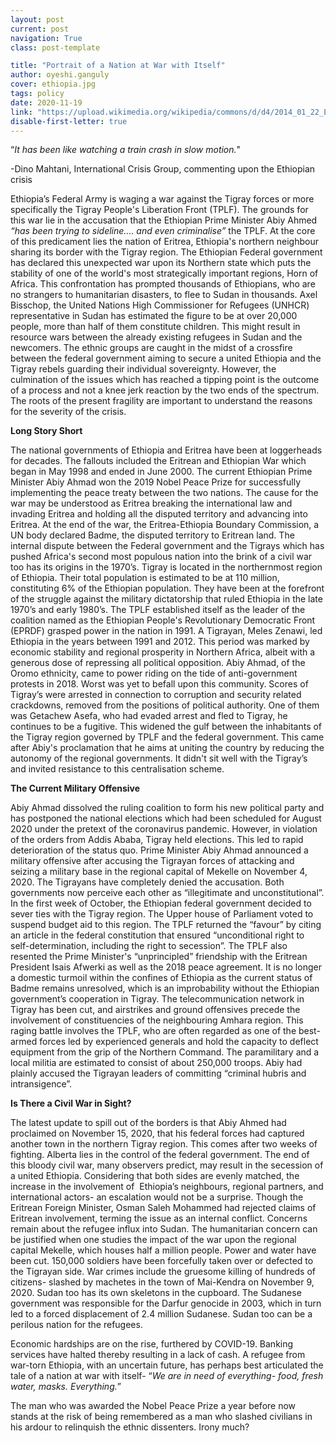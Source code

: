 ```yaml
---
layout: post
current: post
navigation: True
class: post-template

title: "Portrait of a Nation at War with Itself"
author: oyeshi.ganguly
cover: ethiopia.jpg
tags: policy
date: 2020-11-19
link: "https://upload.wikimedia.org/wikipedia/commons/d/d4/2014_01_22_Ethiopia_Welcome_Ceremony_007.jpg_%2812087475056%29.jpg"
disable-first-letter: true
---
```

<p>“<em >It has been like watching a train crash in slow motion.</em>"</p><p>-Dino Mahtani, International Crisis Group, commenting upon the Ethiopian crisis</p><p>Ethiopia’s Federal Army is waging a war against the Tigray forces or more specifically the Tigray People's Liberation Front (TPLF). The grounds for this war lie in the accusation that the Ethiopian Prime Minister Abiy Ahmed <em >“has been trying to sideline.... and even criminalise”</em> the TPLF. At the core of this predicament lies the nation of Eritrea, Ethiopia's northern neighbour sharing its border with the Tigray region. The Ethiopian Federal government has declared this unexpected war upon its Northern state which puts the stability of one of the world's most strategically important regions, Horn of Africa. This confrontation has prompted thousands of Ethiopians, who are no strangers to humanitarian disasters, to flee to Sudan in thousands. Axel Bisschop, the United Nations High Commissioner for Refugees (UNHCR) representative in Sudan has estimated the figure to be at over 20,000 people, more than half of them constitute children. This might result in resource wars between the already existing refugees in Sudan and the newcomers. The ethnic groups are caught in the midst of a crossfire between the federal government aiming to secure a united Ethiopia and the Tigray rebels guarding their individual sovereignty. However, the culmination of the issues which has reached a tipping point is the outcome of a process and not a knee jerk reaction by the two ends of the spectrum. The roots of the present fragility are important to understand the reasons for the severity of the crisis.</p><p><strong >Long Story Short</strong></p><p>The national governments of Ethiopia and Eritrea have been at loggerheads for decades. The fallouts included the Eritrean and Ethiopian War which began in May 1998 and ended in June 2000. The current Ethiopian Prime Minister Abiy Ahmad won the 2019 Nobel Peace Prize for successfully implementing the peace treaty between the two nations. The cause for the war may be understood as Eritrea breaking the international law and invading Eritrea and holding all the disputed territory and advancing into Eritrea. At the end of the war, the Eritrea-Ethiopia Boundary Commission, a UN body declared Badme, the disputed territory to Eritrean land. The internal dispute between the Federal government and the Tigrays which has pushed Africa's second most populous nation into the brink of a civil war too has its origins in the 1970’s. Tigray is located in the northernmost region of Ethiopia. Their total population is estimated to be at 110 million, constituting 6% of the Ethiopian population. They have been at the forefront of the struggle against the military dictatorship that ruled Ethiopia in the late 1970’s and early 1980’s. The TPLF established itself as the leader of the coalition named as the Ethiopian People's Revolutionary Democratic Front (EPRDF) grasped power in the nation in 1991. A Tigrayan, Meles Zenawi, led Ethiopia in the years between 1991 and 2012. This period was marked by economic stability and regional prosperity in Northern Africa, albeit with a generous dose of repressing all political opposition. Abiy Ahmad, of the Oromo ethnicity, came to power riding on the tide of anti-government protests in 2018. Worst was yet to befall upon this community. Scores of Tigray’s were arrested in connection to corruption and security related crackdowns, removed from the positions of political authority. One of them was Getachew Asefa, who had evaded arrest and fled to Tigray, he continues to be a fugitive. This widened the gulf between the inhabitants of the Tigray region governed by TPLF and the federal government. This came after Abiy's proclamation that he aims at uniting the country by reducing the autonomy of the regional governments. It didn't sit well with the Tigray’s and invited resistance to this centralisation scheme.</p><p><strong >The Current Military Offensive</strong></p><p>Abiy Ahmad dissolved the ruling coalition to form his new political party and has postponed the national elections which had been scheduled for August 2020 under the pretext of the coronavirus pandemic. However, in violation of the orders from Addis Ababa, Tigray held elections. This led to rapid deterioration of the status quo. Prime Minister Abiy Ahmad announced a military offensive after accusing the Tigrayan forces of attacking and seizing a military base in the regional capital of Mekelle on November 4, 2020. The Tigrayans have completely denied the accusation. Both governments now perceive each other as “illegitimate and unconstitutional”. In the first week of October, the Ethiopian federal government decided to sever ties with the Tigray region. The Upper house of Parliament voted to suspend budget aid to this region. The TPLF returned the “favour” by citing an article in the federal constitution that ensured “unconditional right to self-determination, including the right to secession”. The TPLF also resented the Prime Minister's “unprincipled” friendship with the Eritrean President Isais Afwerki as well as the 2018 peace agreement. It is no longer a domestic turmoil within the confines of Ethiopia as the current status of Badme remains unresolved, which is an improbability without the Ethiopian government’s cooperation in Tigray. The telecommunication network in Tigray has been cut, and airstrikes and ground offensives precede the involvement of constituencies of the neighbouring Amhara region. This raging battle involves the TPLF, who are often regarded as one of the best-armed forces led by experienced generals and hold the capacity to deflect equipment from the grip of the Northern Command. The paramilitary and a local militia are estimated to consist of about 250,000 troops. Abiy had plainly accused the Tigrayan leaders of committing “criminal hubris and intransigence”.</p><p><strong >Is There a Civil War in Sight?</strong></p><p>The latest update to spill out of the borders is that Abiy Ahmed had proclaimed on November 15, 2020, that his federal forces had captured another town in the northern Tigray region. This comes after two weeks of fighting. Alberta lies in the control of the federal government. The end of this bloody civil war, many observers predict, may result in the secession of a united Ethiopia. Considering that both sides are evenly matched, the increase in the involvement of&nbsp; Ethiopia’s neighbours, regional partners, and international actors- an escalation would not be a surprise. Though the Eritrean Foreign Minister, Osman Saleh Mohammed had rejected claims of Eritrean involvement, terming the issue as an internal conflict. Concerns remain about the refugee influx into Sudan. The humanitarian concern can be justified when one studies the impact of the war upon the regional capital Mekelle, which houses half a million people. Power and water have been cut. 150,000 soldiers have been forcefully taken over or defected to the Tigrayan side. War crimes include the gruesome killing of hundreds of citizens- slashed by machetes in the town of Mai-Kendra on November 9, 2020. Sudan too has its own skeletons in the cupboard. The Sudanese government was responsible for the Darfur genocide in 2003, which in turn led to a forced displacement of 2.4 million Sudanese. Sudan too can be a perilous nation for the refugees.</p><p>Economic hardships are on the rise, furthered by COVID-19. Banking services have halted thereby resulting in a lack of cash. A refugee from war-torn Ethiopia, with an uncertain future, has perhaps best articulated the tale of a nation at war with itself- “<em >We are in need of everything- food, fresh water, masks. Everything.</em>”</p><p>The man who was awarded the Nobel Peace Prize a year before now stands at the risk of being remembered as a man who slashed civilians in his ardour to relinquish the ethnic dissenters. Irony much?</p>
